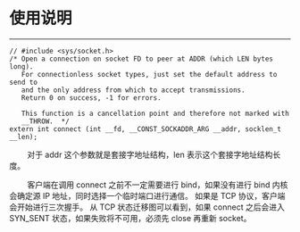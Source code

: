 # 使用说明
***

    // #include <sys/socket.h>
    /* Open a connection on socket FD to peer at ADDR (which LEN bytes long).
       For connectionless socket types, just set the default address to send to
       and the only address from which to accept transmissions.
       Return 0 on success, -1 for errors.
    
       This function is a cancellation point and therefore not marked with
       __THROW.  */
    extern int connect (int __fd, __CONST_SOCKADDR_ARG __addr, socklen_t __len);

&emsp;&emsp;
对于 addr 这个参数就是套接字地址结构，len 表示这个套接字地址结构长度。

&emsp;&emsp;
客户端在调用 connect 之前不一定需要进行 bind，如果没有进行 bind 内核会确定源 IP 地址，同时选择一个临时端口进行通信。
如果是 TCP 协议，客户端会开始进行三次握手。
从 TCP 状态迁移图可以看到，如果 connect 之后会进入 SYN\_SENT 状态，如果失败将不可用，必须先 close 再重新 socket。
